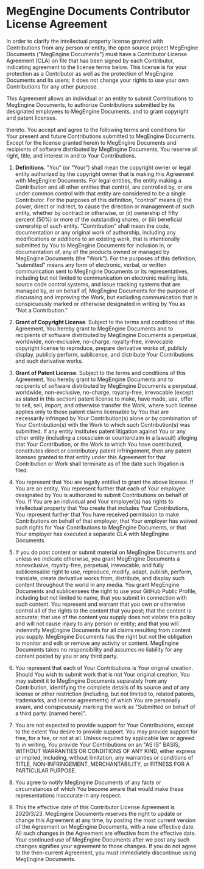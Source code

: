 # MegEngine Documents Contributor License Agreement

In order to clarify the intellectual property license granted with Contributions from any person or entity, the open source project MegEngine Documents ("MegEngine Documents") must have a Contributor License Agreement (CLA) on file that has been signed by each Contributor, indicating agreement to the license terms below. This license is for your protection as a Contributor as well as the protection of MegEngine Documents and its users; it does not change your rights to use your own Contributions for any other purpose.

This Agreement allows an individual or an entity to submit Contributions to MegEngine Documents, to authorize Contributions submitted by its designated employees to MegEngine Documents, and to grant copyright and patent licenses.

thereto. You accept and agree to the following terms and conditions for Your present and future Contributions submitted to MegEngine Documents. Except for the license granted herein to MegEngine Documents and recipients of software distributed by MegEngine Documents, You reserve all right, title, and interest in and to Your Contributions.

1. **Definitions**. "You" (or "Your") shall mean the copyright owner or legal entity authorized by the copyright owner that is making this Agreement with MegEngine Documents. For legal entities, the entity making a Contribution and all other entities that control, are controlled by, or are under common control with that entity are considered to be a single Contributor.
For the purposes of this definition, "control" means (i) the power, direct or indirect, to cause the direction or management of such entity, whether by contract or otherwise, or (ii) ownership of fifty percent (50%) or more of the outstanding shares, or (iii) beneficial ownership of such entity.
"Contribution" shall mean the code, documentation or any original work of authorship, including any modifications or additions to an existing work, that is intentionally submitted by You to MegEngine Documents for inclusion in, or documentation of, any of the products owned or managed by MegEngine Documents (the "Work").
For the purposes of this definition, "submitted" means any form of electronic, verbal, or written communication sent to MegEngine Documents or its representatives, including but not limited to communication on electronic mailing lists, source code control systems, and issue tracking systems that are managed by, or on behalf of, MegEngine Documents for the purpose of discussing and improving the Work, but excluding communication that is conspicuously marked or otherwise designated in writing by You as "Not a Contribution."

2. **Grant of Copyright License**. Subject to the terms and conditions of this Agreement, You hereby grant to MegEngine Documents and to recipients of software distributed by MegEngine Documents a perpetual, worldwide, non-exclusive, no-charge, royalty-free, irrevocable copyright license to reproduce, prepare derivative works of, publicly display, publicly perform, sublicense, and distribute Your Contributions and such derivative works.

3. **Grant of Patent License**. Subject to the terms and conditions of this Agreement, You hereby grant to MegEngine Documents and to recipients of software distributed by MegEngine Documents a perpetual, worldwide, non-exclusive, no-charge, royalty-free, irrevocable (except as stated in this section) patent license to make, have made, use, offer to sell, sell, import, and otherwise transfer the Work, where such license applies only to those patent claims licensable by You that are necessarily infringed by Your Contribution(s) alone or by combination of Your Contribution(s) with the Work to which such Contribution(s) was submitted. If any entity institutes patent litigation against You or any other entity (including a crossclaim or counterclaim in a lawsuit) alleging that Your Contribution, or the Work to which You have contributed, constitutes direct or contributory patent infringement, then any patent licenses granted to that entity under this Agreement for that Contribution or Work shall terminate as of the date such litigation is filed.

4. You represent that You are legally entitled to grant the above license. If You are an entity, You represent further that each of Your employee designated by You is authorized to submit Contributions on behalf of You. If You are an individual and Your employer(s) has rights to intellectual property that You create that includes Your Contributions, You represent further that You have received permission to make Contributions on behalf of that employer, that Your employer has waived such rights for Your Contributions to MegEngine Documents, or that Your employer has executed a separate CLA with MegEngine Documents.

5. If you do post content or submit material on MegEngine Documents and unless we indicate otherwise, you grant MegEngine Documents a nonexclusive, royalty-free, perpetual, irrevocable, and fully sublicensable right to use, reproduce, modify, adapt, publish, perform, translate, create derivative works from, distribute, and display such content throughout the world in any media. You grant MegEngine Documents and sublicensees the right to use your GitHub Public Profile, including but not limited to name, that you submit in connection with such content. You represent and warrant that you own or otherwise control all of the rights to the content that you post; that the content is accurate; that use of the content you supply does not violate this policy and will not cause injury to any person or entity; and that you will indemnify MegEngine Documents for all claims resulting from content you supply. MegEngine Documents has the right but not the obligation to monitor and edit or remove any activity or content. MegEngine Documents takes no responsibility and assumes no liability for any content posted by you or any third party.

6. You represent that each of Your Contributions is Your original creation. Should You wish to submit work that is not Your original creation, You may submit it to MegEngine Documents separately from any Contribution, identifying the complete details of its source and of any license or other restriction (including, but not limited to, related patents, trademarks, and license agreements) of which You are personally aware, and conspicuously marking the work as "Submitted on behalf of a third party: [named here]".

7. You are not expected to provide support for Your Contributions, except to the extent You desire to provide support. You may provide support for free, for a fee, or not at all. Unless required by applicable law or agreed to in writing, You provide Your Contributions on an "AS IS" BASIS, WITHOUT WARRANTIES OR CONDITIONS OF ANY KIND, either express or implied, including, without limitation, any warranties or conditions of TITLE, NON-INFRINGEMENT, MERCHANTABILITY, or FITNESS FOR A PARTICULAR PURPOSE.

8. You agree to notify MegEngine Documents of any facts or circumstances of which You become aware that would make these representations inaccurate in any respect.

9. This the effective date of this Contributor License Agreement is 2020/3/23. MegEngine Documents reserves the right to update or change this Agreement at any time, by posting the most current version of the Agreement on MegEngine Documents, with a new effective date. All such changes in the Agreement are effective from the effective date. Your continued use of MegEngine Documents after we post any such changes signifies your agreement to those changes. If you do not agree to the then-current Agreement, you must immediately discontinue using MegEngine Documents.

